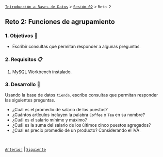 [`Introducción a Bases de Datos`](../../README.md) > [`Sesión 02`](../Readme.md) > `Reto 2`
	
## Reto 2: Funciones de agrupamiento

<div style="text-align: justify;">

### 1. Objetivos :dart:

- Escribir consultas que permitan responder a algunas preguntas.

### 2. Requisitos :clipboard:

1. MySQL Workbench instalado.

### 3. Desarrollo :rocket:

Usando la base de datos `tienda`, escribe consultas que permitan responder las siguientes preguntas.

- ¿Cuál es el promedio de salario de los puestos?
- ¿Cuántos artículos incluyen la palabra `Coffee` o `Tea` en su nombre?
- ¿Cuál es el salario mínimo y máximo?
- ¿Cuál es la suma del salario de los últimos cinco puestos agregados?
- ¿Cual es precio promedio de un producto? Considerando el IVA.

<br/>

[`Anterior`](../Ejemplo-02/Readme.md) | [`Siguiente`](../Readme.md)      

</div> 
